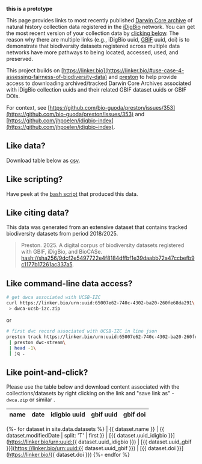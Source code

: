 ---
---
**this is a prototype** 

This page provides links to most recently published [Darwin Core archive](https://en.wikipedia.org/wiki/Darwin_Core_Archive) of natural history collection data registered in the [iDigBio](https://en.wikipedia.org/wiki/IDigBio) network. You can get the most recent version of your collection data by [clicking below](#like-point-and-click). The reason why there are multiple links (e.g., iDigBio uuid, [GBIF](https://en.wikipedia.org/wiki/Global_Biodiversity_Information_Facility) uuid, doi) is to demonstrate that biodiversity datasets registered across multiple data networks have more pathways to being located, accessed, used, and preserved.

This project builds on [https://linker.bio](https://linker.bio/#use-case-4-assessing-fairness-of-biodiversity-data) and [preston](https://globalbioticinteractions.org/preston) to help provide access to downloading archived/tracked Darwin Core Archives associated with iDigBio collection uuids and their related GBIF dataset uuids or GBIF DOIs.  

For context, see [https://github.com/bio-guoda/preston/issues/353](https://github.com/bio-guoda/preston/issues/353) and [https://github.com/jhpoelen/idigbio-index](https://github.com/jhpoelen/idigbio-index).

## Like data? 

Download table below as [csv](index.csv).

## Like scripting? 

Have peek at the [bash script](bin/ls-datasets.sh) that produced this data.

## Like citing data? 
This data was generated from an extensive dataset that contains tracked biodiversity datasets from period 2018/2025. 

> Preston. 2025. A digital corpus of biodiversity datasets registered with GBIF, iDigBio, and BioCASe. [hash://sha256/9dcf2e5497722e4f8184dffbf1e39daabb72a47ccbefb9c1177b17261ac337a5](https://linker.bio/hash://sha256/9dcf2e5497722e4f8184dffbf1e39daabb72a47ccbefb9c1177b17261ac337a5).

## Like command-line data access?

```bash
# get dwca associated with UCSB-IZC 
curl https://linker.bio/urn:uuid:65007e62-740c-4302-ba20-260fe68da291\
 > dwca-ucsb-izc.zip
```

or 

```bash
# first dwc record associated with UCSB-IZC in line json
preston track https://linker.bio/urn:uuid:65007e62-740c-4302-ba20-260fe68da291\
 | preston dwc-stream\
 | head -1\
 | jq .
```

## Like point-and-click? 
Please use the table below and download content associated with the collections/datasets by right clicking on the link and "save link as" - ```dwca.zip``` or similar . 

|name|date|idigbio uuid|gbif uuid|gbif doi
|---|---|---|---|---
{%- for dataset in site.data.datasets %}
| {{ dataset.name }} | {{ dataset.modifiedDate | split: 'T' | first  }} | [{{ dataset.uuid_idigbio }}](https://linker.bio/urn:uuid:{{ dataset.uuid_idigbio }}) | [{{ dataset.uuid_gbif }}](https://linker.bio/urn:uuid:{{ dataset.uuid_gbif }}) | [{{ dataset.doi }}](https://linker.bio/{{ dataset.doi }})
{%- endfor %}


